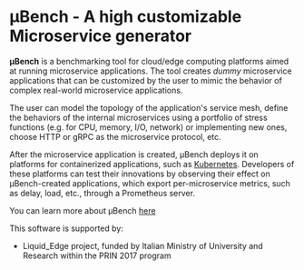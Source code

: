 # **µBench** - A high customizable Microservice generator

**µBench** is a benchmarking tool for cloud/edge computing platforms aimed at running microservice applications.
The tool creates *dummy* microservice applications that can be customized by the user to mimic the behavior of complex real-world microservice applications.

The user can model the topology of the application's service mesh, define the behaviors of the internal microservices using a portfolio of stress functions (e.g. for CPU, memory, I/O, network) or implementing new ones, choose HTTP or gRPC as the microservice protocol, etc.

After the microservice application is created, µBench deploys it on platforms for containerized applications, such as [Kubernetes](https://kubernetes.io). Developers of these platforms can test their innovations by observing their effect on µBench-created applications, which export per-microservice metrics, such as delay, load, etc., through a Prometheus server. 

You can learn more about µBench [here](Docs/Manual.md)

This software is supported by:
- Liquid_Edge project, funded by Italian Ministry of University and Research within the PRIN 2017 program  
